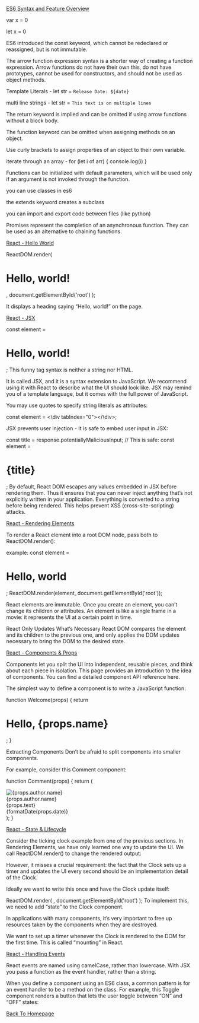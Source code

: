 [ES6 Syntax and Feature Overview](https://www.taniarascia.com/es6-syntax-and-feature-overview/)

var x = 0 

let x = 0

ES6 introduced the const keyword, which cannot be redeclared or reassigned, but is not immutable.

The arrow function expression syntax is a shorter way of creating a function expression. Arrow functions do not have their own this, do not have prototypes, cannot be used for constructors, and should not be used as object methods.

Template Literals - let str = `Release Date: ${date}`

multi line strings - let str = `This text
            is on
            multiple lines`

The return keyword is implied and can be omitted if using arrow functions without a block body.

The function keyword can be omitted when assigning methods on an object.

Use curly brackets to assign properties of an object to their own variable.

iterate through an array - 
for (let i of arr) {
  console.log(i)
}

Functions can be initialized with default parameters, which will be used only if an argument is not invoked through the function.

you can use classes in es6

the extends keyword creates a subclass

you can import and export code between files (like python)

Promises represent the completion of an asynchronous function. They can be used as an alternative to chaining functions.



[React - Hello World](https://reactjs.org/docs/hello-world.html)

ReactDOM.render(
  <h1>Hello, world!</h1>,
  document.getElementById('root')
);

It displays a heading saying “Hello, world!” on the page.

[React - JSX](https://reactjs.org/docs/introducing-jsx.html)

const element = <h1>Hello, world!</h1>;
This funny tag syntax is neither a string nor HTML.

It is called JSX, and it is a syntax extension to JavaScript. We recommend using it with React to describe what the UI should look like. JSX may remind you of a template language, but it comes with the full power of JavaScript.

You may use quotes to specify string literals as attributes:

const element = <\div tabIndex="0"></\div>;

JSX prevents user injection - 
It is safe to embed user input in JSX:

const title = response.potentiallyMaliciousInput;
// This is safe:
const element = <h1>{title}</h1>;
By default, React DOM escapes any values embedded in JSX before rendering them. Thus it ensures that you can never inject anything that’s not explicitly written in your application. Everything is converted to a string before being rendered. This helps prevent XSS (cross-site-scripting) attacks.



[React - Rendering Elements](https://reactjs.org/docs/rendering-elements.html)

To render a React element into a root DOM node, pass both to ReactDOM.render():

example:
const element = <h1>Hello, world</h1>;
ReactDOM.render(element, document.getElementById('root'));

React elements are immutable. Once you create an element, you can’t change its children or attributes. An element is like a single frame in a movie: it represents the UI at a certain point in time.

React Only Updates What’s Necessary
React DOM compares the element and its children to the previous one, and only applies the DOM updates necessary to bring the DOM to the desired state.




[React - Components & Props](https://reactjs.org/docs/components-and-props.html)

Components let you split the UI into independent, reusable pieces, and think about each piece in isolation. This page provides an introduction to the idea of components. You can find a detailed component API reference here.

The simplest way to define a component is to write a JavaScript function:

function Welcome(props) {
  return <h1>Hello, {props.name}</h1>;
}

Extracting Components
Don’t be afraid to split components into smaller components.

For example, consider this Comment component:

function Comment(props) {
  return (
    <div className="Comment">
      <div className="UserInfo">
        <img className="Avatar"
          src={props.author.avatarUrl}
          alt={props.author.name}
        />
        <div className="UserInfo-name">
          {props.author.name}
        </div>
      </div>
      <div className="Comment-text">
        {props.text}
      </div>
      <div className="Comment-date">
        {formatDate(props.date)}
      </div>
    </div>
  );
}

[React - State & Lifecycle](https://reactjs.org/docs/state-and-lifecycle.html)

Consider the ticking clock example from one of the previous sections. In Rendering Elements, we have only learned one way to update the UI. We call ReactDOM.render() to change the rendered output:

However, it misses a crucial requirement: the fact that the Clock sets up a timer and updates the UI every second should be an implementation detail of the Clock.

Ideally we want to write this once and have the Clock update itself:

ReactDOM.render(
  <Clock />,
  document.getElementById('root')
);
To implement this, we need to add “state” to the Clock component.

In applications with many components, it’s very important to free up resources taken by the components when they are destroyed.

We want to set up a timer whenever the Clock is rendered to the DOM for the first time. This is called “mounting” in React.

[React - Handling Events](https://reactjs.org/docs/handling-events.html)

React events are named using camelCase, rather than lowercase.
With JSX you pass a function as the event handler, rather than a string.

When you define a component using an ES6 class, a common pattern is for an event handler to be a method on the class. For example, this Toggle component renders a button that lets the user toggle between “ON” and “OFF” states:

[Back To Homepage](https://leethomas13.github.io/201-reading-notes/)